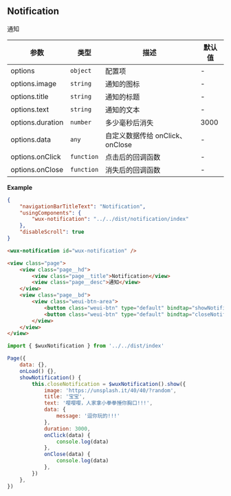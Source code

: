 ## Notification
通知

| 参数 | 类型 | 描述 | 默认值 |
| --- | --- | --- | --- |
| options | <code>object</code> | 配置项 | - |
| options.image | <code>string</code> | 通知的图标 | - |
| options.title | <code>string</code> | 通知的标题 | - |
| options.text | <code>string</code> | 通知的文本 | - |
| options.duration | <code>number</code> | 多少毫秒后消失 | 3000 |
| options.data | <code>any</code> | 自定义数据传给 onClick、onClose | - |
| options.onClick | <code>function</code> | 点击后的回调函数 | - |
| options.onClose | <code>function</code> | 消失后的回调函数 | - |

**Example**
```json
{
    "navigationBarTitleText": "Notification",
    "usingComponents": {
        "wux-notification": "../../dist/notification/index"
    },
    "disableScroll": true
}
```

```html
<wux-notification id="wux-notification" />

<view class="page">
    <view class="page__hd">
        <view class="page__title">Notification</view>
        <view class="page__desc">通知</view>
    </view>
    <view class="page__bd">
        <view class="weui-btn-area">
            <button class="weui-btn" type="default" bindtap="showNotification">Show Notification</button>
            <button class="weui-btn" type="default" bindtap="closeNotification">Close Notification</button>
        </view>
    </view>
</view>
```

```js
import { $wuxNotification } from '../../dist/index'

Page({
    data: {},
    onLoad() {},
    showNotification() {
        this.closeNotification = $wuxNotification().show({
            image: 'https://unsplash.it/40/40/?random',
            title: '宝宝',
            text: '嘤嘤嘤，人家拿小拳拳捶你胸口!!!',
            data: {
                message: '逗你玩的!!!'
            },
            duration: 3000,
            onClick(data) {
                console.log(data)
            },
            onClose(data) {
                console.log(data)
            },
        })
    },
})
```